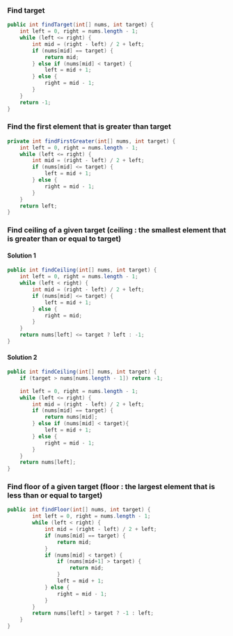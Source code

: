 ### Find target
```java
public int findTarget(int[] nums, int target) {
    int left = 0, right = nums.length - 1;
    while (left <= right) {
        int mid = (right - left) / 2 + left;
        if (nums[mid] == target) {
            return mid;
        } else if (nums[mid] < target) {
            left = mid + 1;
        } else {
            right = mid - 1;
        }
    }
    return -1;
}
```

### Find the first element that is greater than target
```java
private int findFirstGreater(int[] nums, int target) {
	int left = 0, right = nums.length - 1;
    while (left <= right) {
      	int mid = (right - left) / 2 + left;
        if (nums[mid] <= target) {
            left = mid + 1;
        } else {
            right = mid - 1;
        }
    }
    return left;
}
```

### Find ceiling of a given target (ceiling : the smallest element that is greater than or equal to target)
#### Solution 1
```java
public int findCeiling(int[] nums, int target) {
    int left = 0, right = nums.length - 1;
    while (left < right) {
        int mid = (right - left) / 2 + left;
        if (nums[mid] <= target) {
            left = mid + 1;
        } else {
            right = mid;
        }
    }
    return nums[left] <= target ? left : -1;
}
```
#### Solution 2
```java
public int findCeiling(int[] nums, int target) {
	if (target > nums[nums.length - 1]) return -1;
	
    int left = 0, right = nums.length - 1;
    while (left <= right) {
        int mid = (right - left) / 2 + left;
        if (nums[mid] == target) {
            return nums[mid];
        } else if (nums[mid] < target){
            left = mid + 1;
        } else {
			right = mid - 1;
		}
    }
    return nums[left];
}
```

### Find floor of a given target (floor : the largest element that is less than or equal to target)
```java
public int findFloor(int[] nums, int target) {
        int left = 0, right = nums.length - 1;
        while (left < right) {
            int mid = (right - left) / 2 + left;
            if (nums[mid] == target) {
                return mid;
            }
            if (nums[mid] < target) {
                if (nums[mid+1] > target) {
                    return mid;
                }
                left = mid + 1;
            } else {
                right = mid - 1;
            }
        }
        return nums[left] > target ? -1 : left;
    }
}
```
